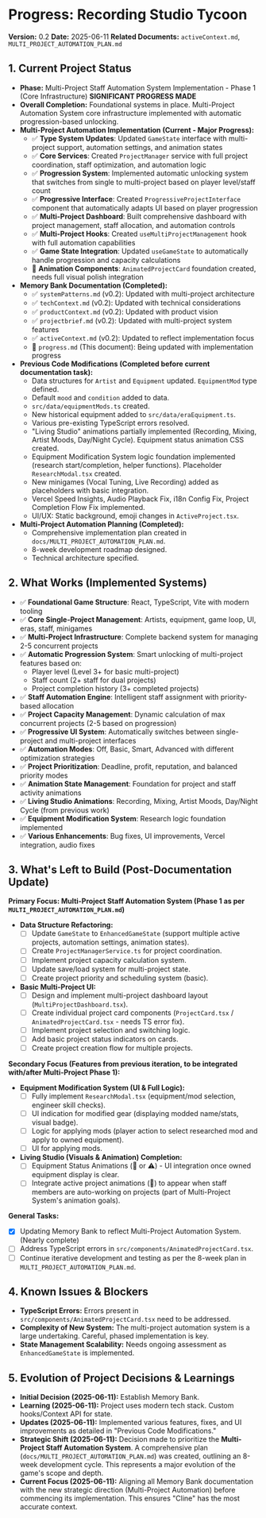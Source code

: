# Progress: Recording Studio Tycoon

**Version:** 0.2
**Date:** 2025-06-11
**Related Documents:** `activeContext.md`, `MULTI_PROJECT_AUTOMATION_PLAN.md`

## 1. Current Project Status

*   **Phase:** Multi-Project Staff Automation System Implementation - Phase 1 (Core Infrastructure) **SIGNIFICANT PROGRESS MADE**
*   **Overall Completion:** Foundational systems in place. Multi-Project Automation System core infrastructure implemented with automatic progression-based unlocking.
*   **Multi-Project Automation Implementation (Current - Major Progress):**
    *   ✅ **Type System Updates**: Updated `GameState` interface with multi-project support, automation settings, and animation states
    *   ✅ **Core Services**: Created `ProjectManager` service with full project coordination, staff optimization, and automation logic
    *   ✅ **Progression System**: Implemented automatic unlocking system that switches from single to multi-project based on player level/staff count
    *   ✅ **Progressive Interface**: Created `ProgressiveProjectInterface` component that automatically adapts UI based on player progression
    *   ✅ **Multi-Project Dashboard**: Built comprehensive dashboard with project management, staff allocation, and automation controls
    *   ✅ **Multi-Project Hooks**: Created `useMultiProjectManagement` hook with full automation capabilities
    *   ✅ **Game State Integration**: Updated `useGameState` to automatically handle progression and capacity calculations
    *   🔄 **Animation Components**: `AnimatedProjectCard` foundation created, needs full visual polish integration
*   **Memory Bank Documentation (Completed):**
    *   ✅ `systemPatterns.md` (v0.2): Updated with multi-project architecture
    *   ✅ `techContext.md` (v0.2): Updated with technical considerations 
    *   ✅ `productContext.md` (v0.2): Updated with product vision
    *   ✅ `projectbrief.md` (v0.2): Updated with multi-project system features
    *   ✅ `activeContext.md` (v0.2): Updated to reflect implementation focus
    *   🔄 `progress.md` (This document): Being updated with implementation progress
*   **Previous Code Modifications (Completed before current documentation task):**
    *   Data structures for `Artist` and `Equipment` updated. `EquipmentMod` type defined.
    *   Default `mood` and `condition` added to data.
    *   `src/data/equipmentMods.ts` created.
    *   New historical equipment added to `src/data/eraEquipment.ts`.
    *   Various pre-existing TypeScript errors resolved.
    *   "Living Studio" animations partially implemented (Recording, Mixing, Artist Moods, Day/Night Cycle). Equipment status animation CSS created.
    *   Equipment Modification System logic foundation implemented (research start/completion, helper functions). Placeholder `ResearchModal.tsx` created.
    *   New minigames (Vocal Tuning, Live Recording) added as placeholders with basic integration.
    *   Vercel Speed Insights, Audio Playback Fix, i18n Config Fix, Project Completion Flow Fix implemented.
    *   UI/UX: Static background, emoji changes in `ActiveProject.tsx`.
*   **Multi-Project Automation Planning (Completed):**
    *   Comprehensive implementation plan created in `docs/MULTI_PROJECT_AUTOMATION_PLAN.md`.
    *   8-week development roadmap designed.
    *   Technical architecture specified.

## 2. What Works (Implemented Systems)

*   ✅ **Foundational Game Structure**: React, TypeScript, Vite with modern tooling
*   ✅ **Core Single-Project Management**: Artists, equipment, game loop, UI, eras, staff, minigames
*   ✅ **Multi-Project Infrastructure**: Complete backend system for managing 2-5 concurrent projects
*   ✅ **Automatic Progression System**: Smart unlocking of multi-project features based on:
    - Player level (Level 3+ for basic multi-project)
    - Staff count (2+ staff for dual projects)
    - Project completion history (3+ completed projects)
*   ✅ **Staff Automation Engine**: Intelligent staff assignment with priority-based allocation
*   ✅ **Project Capacity Management**: Dynamic calculation of max concurrent projects (2-5 based on progression)
*   ✅ **Progressive UI System**: Automatically switches between single-project and multi-project interfaces
*   ✅ **Automation Modes**: Off, Basic, Smart, Advanced with different optimization strategies
*   ✅ **Project Prioritization**: Deadline, profit, reputation, and balanced priority modes
*   ✅ **Animation State Management**: Foundation for project and staff activity animations
*   ✅ **Living Studio Animations**: Recording, Mixing, Artist Moods, Day/Night Cycle (from previous work)
*   ✅ **Equipment Modification System**: Research logic foundation implemented
*   ✅ **Various Enhancements**: Bug fixes, UI improvements, Vercel integration, audio fixes

## 3. What's Left to Build (Post-Documentation Update)

**Primary Focus: Multi-Project Staff Automation System (Phase 1 as per `MULTI_PROJECT_AUTOMATION_PLAN.md`)**
*   **Data Structure Refactoring:**
    *   [ ] Update `GameState` to `EnhancedGameState` (support multiple active projects, automation settings, animation states).
    *   [ ] Create `ProjectManagerService.ts` for project coordination.
    *   [ ] Implement project capacity calculation system.
    *   [ ] Update save/load system for multi-project state.
    *   [ ] Create project priority and scheduling system (basic).
*   **Basic Multi-Project UI:**
    *   [ ] Design and implement multi-project dashboard layout (`MultiProjectDashboard.tsx`).
    *   [ ] Create individual project card components (`ProjectCard.tsx` / `AnimatedProjectCard.tsx` - needs TS error fix).
    *   [ ] Implement project selection and switching logic.
    *   [ ] Add basic project status indicators on cards.
    *   [ ] Create project creation flow for multiple projects.

**Secondary Focus (Features from previous iteration, to be integrated with/after Multi-Project Phase 1):**
*   **Equipment Modification System (UI & Full Logic):**
    *   [ ] Fully implement `ResearchModal.tsx` (equipment/mod selection, engineer skill checks).
    *   [ ] UI indication for modified gear (displaying modded name/stats, visual badge).
    *   [ ] Logic for applying mods (player action to select researched mod and apply to owned equipment).
    *   [ ] UI for applying mods.
*   **Living Studio (Visuals & Animation) Completion:**
    *   [ ] Equipment Status Animations (💨 or ⚠️) - UI integration once owned equipment display is clear.
    *   [ ] Integrate active project animations (🎤) to appear when staff members are auto-working on projects (part of Multi-Project System's animation goals).

**General Tasks:**
*   [X] Updating Memory Bank to reflect Multi-Project Automation System. (Nearly complete)
*   [ ] Address TypeScript errors in `src/components/AnimatedProjectCard.tsx`.
*   [ ] Continue iterative development and testing as per the 8-week plan in `MULTI_PROJECT_AUTOMATION_PLAN.md`.

## 4. Known Issues & Blockers

*   **TypeScript Errors:** Errors present in `src/components/AnimatedProjectCard.tsx` need to be addressed.
*   **Complexity of New System:** The multi-project automation system is a large undertaking. Careful, phased implementation is key.
*   **State Management Scalability:** Needs ongoing assessment as `EnhancedGameState` is implemented.

## 5. Evolution of Project Decisions & Learnings

*   **Initial Decision (2025-06-11):** Establish Memory Bank.
*   **Learning (2025-06-11):** Project uses modern tech stack. Custom hooks/Context API for state.
*   **Updates (2025-06-11):** Implemented various features, fixes, and UI improvements as detailed in "Previous Code Modifications."
*   **Strategic Shift (2025-06-11):** Decision made to prioritize the **Multi-Project Staff Automation System**. A comprehensive plan (`docs/MULTI_PROJECT_AUTOMATION_PLAN.md`) was created, outlining an 8-week development cycle. This represents a major evolution of the game's scope and depth.
*   **Current Focus (2025-06-11):** Aligning all Memory Bank documentation with the new strategic direction (Multi-Project Automation) before commencing its implementation. This ensures "Cline" has the most accurate context.
